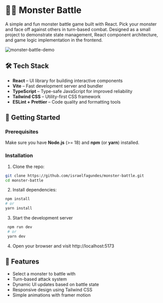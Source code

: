 # 🧟‍♂️ Monster Battle

A simple and fun monster battle game built with React. Pick your monster and face off against others in turn-based combat. Designed as a small project to demonstrate state management, React component architecture, and game logic implementation in the frontend.

![monster-battle-demo](".github/battle-demo.gif")

## 🛠️ Tech Stack

- **React** – UI library for building interactive components
- **Vite** – Fast development server and bundler
- **TypeScript** – Type-safe JavaScript for improved reliability
- **Tailwind CSS** – Utility-first CSS framework
- **ESLint + Prettier** – Code quality and formatting tools

## 🚀 Getting Started

### Prerequisites

Make sure you have **Node.js** (>= 18) and **npm** (or **yarn**) installed.

### Installation

1. Clone the repo:

```bash
git clone https://github.com/israelfagundes/monster-battle.git
cd monster-battle
```

2. Install dependencies:

```bash
npm install
# or
yarn install
```

3. Start the development server

```bash
 npm run dev
 # or
 yarn dev
```

4. Open your browser and visit http://localhost:5173

## 📸 Features

- Select a monster to battle with
- Turn-based attack system
- Dynamic UI updates based on battle state
- Responsive design using Tailwind CSS
- Simple animations with framer motion
